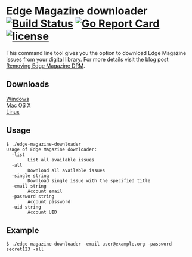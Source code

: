 # Edge Magazine downloader [![Build Status](https://travis-ci.org/Metalnem/edge-magazine-downloader.svg?branch=master)](https://travis-ci.org/Metalnem/edge-magazine-downloader) [![Go Report Card](https://goreportcard.com/badge/github.com/metalnem/edge-magazine-downloader)](https://goreportcard.com/report/github.com/metalnem/edge-magazine-downloader) [![license](https://img.shields.io/badge/license-MIT-blue.svg?style=flat)](https://raw.githubusercontent.com/metalnem/edge-magazine-downloader/master/LICENSE)

This command line tool gives you the option to download Edge Magazine issues from your digital library. For more details visit the blog post
[Removing Edge Magazine DRM](https://mijailovic.net/2017/01/22/removing-edge-magazine-drm/).

## Downloads

[Windows](https://github.com/Metalnem/edge-magazine-downloader/releases/download/v1.0.0/edge-magazine-downloader-win64-1.0.0.zip)  
[Mac OS X](https://github.com/Metalnem/edge-magazine-downloader/releases/download/v1.0.0/edge-magazine-downloader-darwin64-1.0.0.zip)  
[Linux](https://github.com/Metalnem/edge-magazine-downloader/releases/download/v1.0.0/edge-magazine-downloader-linux64-1.0.0.zip)

## Usage

```
$ ./edge-magazine-downloader
Usage of Edge Magazine downloader:
  -list
    	List all available issues
  -all
    	Download all available issues
  -single string
    	Download single issue with the specified title
  -email string
    	Account email
  -password string
    	Account password
  -uid string
    	Account UID
```

## Example

```
$ ./edge-magazine-downloader -email user@example.org -password secret123 -all
```